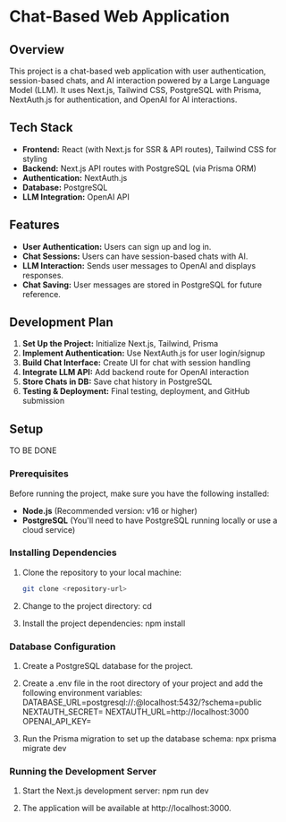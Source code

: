 # Chat-Based Web Application

## Overview
This project is a chat-based web application with user authentication, session-based chats, and AI interaction powered by a Large Language Model (LLM). It uses Next.js, Tailwind CSS, PostgreSQL with Prisma, NextAuth.js for authentication, and OpenAI for AI interactions.

## Tech Stack
- **Frontend:** React (with Next.js for SSR & API routes), Tailwind CSS for styling
- **Backend:** Next.js API routes with PostgreSQL (via Prisma ORM)
- **Authentication:** NextAuth.js
- **Database:** PostgreSQL
- **LLM Integration:** OpenAI API

## Features
- **User Authentication:** Users can sign up and log in.
- **Chat Sessions:** Users can have session-based chats with AI.
- **LLM Interaction:** Sends user messages to OpenAI and displays responses.
- **Chat Saving:** User messages are stored in PostgreSQL for future reference.

## Development Plan
1. **Set Up the Project:** Initialize Next.js, Tailwind, Prisma
2. **Implement Authentication:** Use NextAuth.js for user login/signup
3. **Build Chat Interface:** Create UI for chat with session handling
4. **Integrate LLM API:** Add backend route for OpenAI interaction
5. **Store Chats in DB:** Save chat history in PostgreSQL
6. **Testing & Deployment:** Final testing, deployment, and GitHub submission

## Setup
TO BE DONE
### Prerequisites
Before running the project, make sure you have the following installed:
- **Node.js** (Recommended version: v16 or higher)
- **PostgreSQL** (You'll need to have PostgreSQL running locally or use a cloud service)

### Installing Dependencies
1. Clone the repository to your local machine:
   ```bash
   git clone <repository-url>

2. Change to the project directory:
    cd <project-directory>

3. Install the project dependencies:
    npm install

### Database Configuration
1. Create a PostgreSQL database for the project.

2. Create a .env file in the root directory of your project and add the following environment variables:
    DATABASE_URL=postgresql://<username>:<password>@localhost:5432/<database-name>?schema=public
    NEXTAUTH_SECRET=<your-nextauth-secret>
    NEXTAUTH_URL=http://localhost:3000
    OPENAI_API_KEY=<your-openai-api-key>

3. Run the Prisma migration to set up the database schema:
    npx prisma migrate dev

### Running the Development Server
1. Start the Next.js development server:
    npm run dev

2. The application will be available at http://localhost:3000.